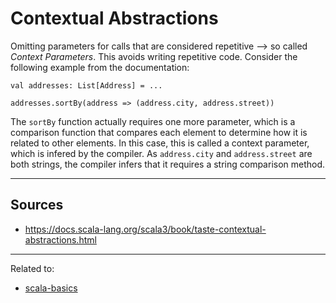 # Contextual Abstractions
Omitting parameters for calls that are considered repetitive --> so called *Context Parameters*. This avoids writing repetitive code.
Consider the following example from the documentation:

```
val addresses: List[Address] = ...

addresses.sortBy(address => (address.city, address.street))
```

The `sortBy` function actually requires one more parameter, which is a comparison function that compares each element to determine how it is related to other elements. 
In this case, this is called a context parameter, which is infered by the compiler. As `address.city` and `address.street` are both strings, the compiler infers that it requires a string comparison method.

<hr>

## Sources
- https://docs.scala-lang.org/scala3/book/taste-contextual-abstractions.html

<hr>

Related to:
* [scala-basics](scala-basics.md)